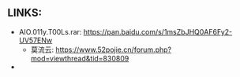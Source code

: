 
## LINKS:
* AIO.011y.T00Ls.rar: https://pan.baidu.com/s/1msZbJHQ0AF6Fy2-UV57ENw
  * 莫流云: https://www.52pojie.cn/forum.php?mod=viewthread&tid=830809
* 
